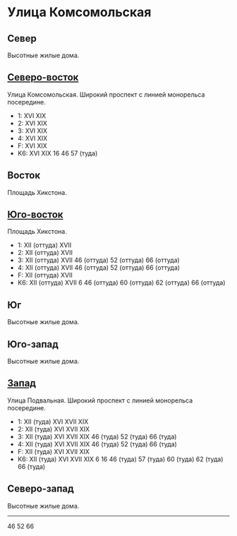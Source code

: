 # Улица Комсомольская

## Север

Высотные жилые дома.

## [Северо-восток](./500060.md)

Улица Комсомольская.
Широкий проспект с линией монорельса посередине.

* 1:    XVI XIX
* 2:    XVI XIX
* 3:    XVI XIX
* 4:    XVI XIX
* F:    XVI XIX
* K6:   XVI XIX
        16  46  57 (туда)

## Восток

Площадь Хикстона.

## [Юго-восток](./500070.md)

Площадь Хикстона.

* 1:    XII (оттуда)    XVII
* 2:    XII (оттуда)    XVII
* 3:    XII (оттуда)    XVII    46 (оттуда) 52 (оттуда) 66 (оттуда)
* 4:    XII (оттуда)    XVII    46 (оттуда) 52 (оттуда) 66 (оттуда)
* F:    XII (оттуда)    XVII
* K6:   XII (оттуда)    XVII
        6   46 (оттуда) 60 (оттуда) 62 (оттуда) 66 (оттуда)

## Юг

Высотные жилые дома.

## Юго-запад

Высотные жилые дома.

## [Запад](./475065.md)

Улица Подвальная.
Широкий проспект с линией монорельса посередине.

* 1:    XII (туда)  XVI XVII    XIX
* 2:    XII (туда)  XVI XVII    XIX
* 3:    XII (туда)  XVI XVII    XIX 46 (туда)   52 (туда)   66 (туда)
* 4:    XII (туда)  XVI XVII    XIX 46 (туда)   52 (туда)   66 (туда)
* F:    XII (туда)  XVI XVII    XIX
* K6:   XII (туда)  XVI XVII    XIX
        6   16  46 (туда)   57 (туда)   60 (туда)   62 (туда)   66 (туда)

## Северо-запад

Высотные жилые дома.

----

46  52  66
